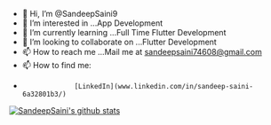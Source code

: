 - 👋 Hi, I’m @SandeepSaini9
- 👀 I’m interested in ...App Development
- 🌱 I’m currently learning ...Full Time Flutter Development
- 💞️ I’m looking to collaborate on ...Flutter Development
- 📫 How to reach me ...Mail me at sandeepsaini74608@gmail.com
- 📫 How to find me:
-                  [LinkedIn](www.linkedin.com/in/sandeep-saini-6a32801b3/)
[![SandeepSaini's github stats](https://github-readme-stats.vercel.app/api?username=SandeepSaini9&count_private=true&show_icons=true&theme=radical&hide_rank=false)](https://github.com/anuraghazra/github-readme-stats)
